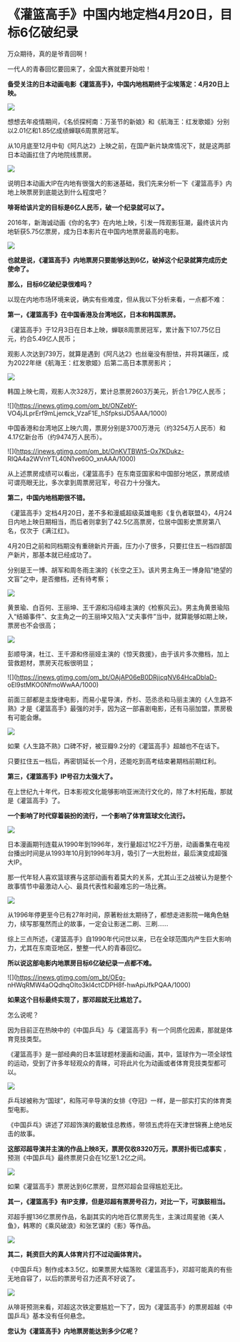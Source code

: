 # 《灌篮高手》中国内地定档4月20日，目标6亿破纪录

万众期待，真的是爷青回啊！

一代人的青春回忆要回来了，全国大赛就要开始啦！

**备受关注的日本动画电影《灌篮高手》，中国内地档期终于尘埃落定：4月20日上映。**

![](https://inews.gtimg.com/om_bt/OKHiIRooph3LtEASnY73ZFpXNumwhDVxnBQltO0Ep3DWUAA/1000)

想想去年疫情期间，《名侦探柯南：万圣节的新娘》和《航海王：红发歌姬》分别以2.01亿和1.85亿成绩蝉联6周票房冠军。

从10月底至12月中旬《阿凡达2》上映之前，在国产新片缺席情况下，就是这两部日本动画扛住了内地院线票房。

![](https://inews.gtimg.com/om_bt/OTOKv9WJDTn82Lp7PD8y_8QUPHGT6w4ZG8B4mfiVDm7EgAA/1000)

说明日本动画大IP在内地有很强大的影迷基础，我们先来分析一下《灌篮高手》内地上映票房到底能达到什么程度吧？

**啡哥给该片定的目标是6亿人民币，破一个纪录就可以了。**

2016年，新海诚动画《你的名字》在内地上映，引发一阵观影狂潮，最终该片内地斩获5.75亿票房，成为日本影片在中国内地票房最高的电影。

![](https://inews.gtimg.com/om_bt/Ovgw2if960QbfvGmBS_KhSK2XLXF_WKDfKsltOwzKxKNoAA/1000)

**也就是说，《灌篮高手》内地票房只要能够达到6亿，破掉这个纪录就算完成历史使命了。**

**那么，目标6亿破纪录很难吗？**

以现在内地市场环境来说，确实有些难度，但从我以下分析来看，一点都不难：

**第一，《灌篮高手》在中国香港及台湾地区，日本和韩国票房。**

《灌篮高手》于12月3日在日本上映，蝉联8周票房冠军，累计轰下107.75亿日元，约合5.49亿人民币；

观影人次达到739万，就算是遇到《阿凡达2》也丝毫没有胆怯，并将其碾压，成为2022年继《航海王：红发歌姬》后第二高日本票房影片；

![](https://inews.gtimg.com/om_bt/OGvvnAPiPHZuaLjstygkO4tjpYUYRI0Hqtq18maLfVpo4AA/1000)

韩国上映七周，观影人次328万，累计总票房2603万美元，折合1.79亿人民币；

![](https://inews.gtimg.com/om_bt/ONZebY-
VO4jJLprErf9mLjemck_VzaF1E_hSfpksiJD5AAA/1000)

中国香港和台湾地区上映六周，票房分别是3700万港元（约3254万人民币）和4.17亿新台币（约9474万人民币）。

![](https://inews.gtimg.com/om_bt/OnKVTBWt5-Ox7KDukz-
RlQA4a2WVnYTL40N1ve60O_xnAAA/1000)

从上述票房成绩可以看出，《灌篮高手》在东南亚国家和中国部分地区，票房成绩可谓亮眼无比，多次拿到周票房冠军，号召力十分强大。

**第二，中国内地档期很不错。**

《灌篮高手》定档4月20日，差不多和漫威超级英雄电影《复仇者联盟4》，4月24日内地上映日期相当，而后者则拿到了42.5亿高票房，位居中国影史票房第八名，仅次于《满江红》。

4月20日之前和同档期没有重磅新片开画，压力小了很多，只要扛住五一档四部国产新片，那基本就已经成功了。

分别是王一博、胡军和周冬雨主演的《长空之王》。该片男主角王一博身陷“绝望的文盲”之中，是否撤档，还有待考察；

![](https://inews.gtimg.com/om_bt/Ozj5ZoMEEgPwOemag783AQLnBptuHwqW5Mz8PZCGnor0EAA/1000)

黄景瑜、白百何、王丽坤、王千源和冯绍峰主演的《检察风云》。男主角黄景瑜陷入“结婚事件”、女主角之一的王丽坤又陷入“丈夫事件”当中，就算能够如期上映，票房也不会很高；

![](https://inews.gtimg.com/om_bt/OxDhTz5Rg1m_G_N1k9QV3ULB9uKXRisjpcKEGCHrFljVMAA/1000)

彭顺导演，杜江、王千源和佟丽娅主演的《惊天救援》，由于该片多次撤档，加上营救题材，票房天花板很明显；

![](https://inews.gtimg.com/om_bt/OAjAP06eB0DRjicqNV64HcaDblaD-
oEl9stMKO0NfmoWwAA/1000)

前面三部都是主旋律电影，而易小星导演，乔杉、范丞丞和马丽主演的《人生路不熟》才是《灌篮高手》最强的对手，因为这一部喜剧电影，还有马丽加盟，票房极有可能会爆。

![](https://inews.gtimg.com/om_bt/OoRp6iVLX90saajEZZFrAntCTHy83DdiTMH8G3D5vCdnYAA/1000)

如果《人生路不熟》口碑不好，被豆瓣9.2分的《灌篮高手》超越也不在话下。

只要扛住五一档后，再密钥延长一个月，还能吃到高考结束暑期档前期红利。

**第三，《灌篮高手》IP号召力太强大了。**

在上世纪九十年代，日本影视文化能够影响亚洲流行文化的，除了木村拓哉，那就是《灌篮高手》了。

**一个影响了时代穿着装扮的流行，一个影响了体育篮球文化流行。**

![](https://inews.gtimg.com/om_bt/OfXJXFFL5Pd-6bHrxdE8uhoUj0_net2VRiPLT0_q0nR0IAA/1000)

日本漫画期刊连载从1990年到1996年，发行量超过1亿2千万册，动画番集在电视台播出时间是从1993年10月到1996年3月，吸引了一大批粉丝，最后演变成超强大IP。

那一代年轻人喜欢篮球赛与这部动画有着莫大的关系，尤其山王之战被认为是整个故事情节中最激动人心、最具代表性和最难忘的一场比赛。

![](https://inews.gtimg.com/om_bt/OvHv4jp_7inUZc9jl2-6s2xpSOjb8uDJsledLkPW2jV3YAA/1000)

从1996年停更至今已有27年时间，原著粉丝太期待了，都想走进影院一睹角色魅力，续写那戛然而止的故事，一定会让影迷二刷、三刷……

综上三点所述，《灌篮高手》自1990年代问世以来，已在全球范围内产生巨大影响力，尤其在东南亚地区，整整一代人的青春回忆。

**所以说这部电影内地票房目标6亿破纪录一点都不难。**

![](https://inews.gtimg.com/om_bt/OEg-
nHWqRMW4aOQdhqOIto3kl4ctCDPH8f-hwApiJfkPQAA/1000)

**如果这个目标最终实现了，那邓超就无比尴尬了。**

怎么说呢？

因为目前正在热映中的《中国乒乓》与《灌篮高手》有一个同质化因素，那就是体育竞技类型。

《灌篮高手》是一部经典的日本篮球题材漫画和动画，其中，篮球作为一项全球性的运动，受到了许多年轻观众的青睐，可将此片化为动画或者体育竞技类型都可以。

![](https://inews.gtimg.com/om_bt/OwPgOztB_dYH3Skaqaj8bHS5T-8PPFber6T8RUshWOQcwAA/1000)

乒乓球被称为“国球”，和陈可辛导演的女排《夺冠》一样，是一部实打实的体育类型电影。

《中国乒乓》讲述了邓超饰演的戴敏佳总教练，带领五虎将在天津世锦赛上绝地反击的故事。

**这部邓超导演并主演的作品上映8天，票房仅收8320万元，票房扑街已成事实** ，预测《中国乒乓》最终票房只会在1亿至1.2亿之间。

![](https://inews.gtimg.com/om_bt/OqQ8ecPSZZeFJ3fp1MeZKlNBV3ckWFgF0PwUpT7_6XUm0AA/1000)

如果《灌篮高手》票房达到6亿票房，显然邓超会显得尴尬无比。

**其一，《灌篮高手》有IP支撑，但是邓超有票房号召力，对比一下，可旗鼓相当。**

邓超手握136亿票房作品，名副其实的内地百亿票房先生，主演过周星驰《美人鱼》，韩寒的《乘风破浪》和张艺谋的《影》等作品。

![](https://inews.gtimg.com/om_bt/O0uKHZIRcZIm79coEi8t4JZ70l_JrUl5-E0UwWxtFgLIYAA/1000)

**其二，耗资巨大的真人体育片打不过动画体育片。**

《中国乒乓》制作成本3.5亿，如果票房大幅落败《灌篮高手》，邓超可能真的有些无地自容了，以后的票房号召力还真不好说了。

![](https://inews.gtimg.com/om_bt/OM6sMJWNe2dpHrymqbfdpob1iN6-FzkQ6xDPkoeV5Zo60AA/1000)

从啡哥预测来看，邓超这次铁定要尴尬一下了，因为《灌篮高手》的票房超越《中国乒乓》基本没有任何悬念。

**您认为《灌篮高手》内地票房能达到多少亿呢？**

